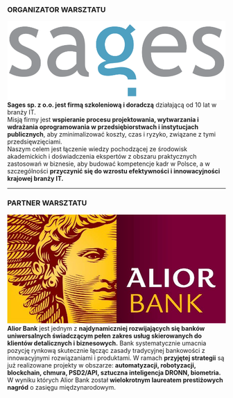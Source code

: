 
<!-- .slide: class="sponsors" -->
### ORGANIZATOR WARSZTATU
![](assets/img/sages.png)
<br/>
**Sages sp. z o.o. jest firmą szkoleniową i doradczą** działającą od 10 lat w branży IT. <br/>
Misją firmy jest **wspieranie procesu projektowania, wytwarzania i wdrażania oprogramowania w przedsiębiorstwach i instytucjach publicznych**, aby zminimalizować koszty, czas i ryzyko, związane z tymi przedsięwzięciami.  <br/>
Naszym celem jest łączenie wiedzy pochodzącej ze środowisk akademickich i doświadczenia ekspertów z obszaru praktycznych zastosowań w biznesie, aby budować kompetencje kadr w Polsce, a w szczególności **przyczynić się do wzrostu efektywności i innowacyjności krajowej branży IT.**


---
<!-- .slide: class="sponsors" -->
### PARTNER WARSZTATU
![](assets/img/alior.jpg)
<br/>
**Alior Bank** jest jednym z **najdynamiczniej rozwijających się banków uniwersalnych świadczącym pełen zakres usług skierowanych do klientów detalicznych i biznesowych.** Bank systematycznie umacnia pozycję rynkową skutecznie łącząc zasady tradycyjnej bankowości z innowacyjnymi rozwiązaniami i produktami.  W ramach **przyjętej strategii** są już realizowane projekty w obszarze: **automatyzacji, robotyzacji, blockchain, chmura, PSD2/API, sztuczna inteligencja DRONN, biometria.** <br/>
W wyniku których Alior Bank został **wielokrotnym laureatem prestiżowych nagród** o zasięgu międzynarodowym.